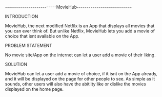 --------------------------MovieHub----------------------------

INTRODUCTION

MovieHub, the next modified Netfilx is an App that displays all movies that you can ever think of. But unlike Netflix, MovieHub lets you add a movie of choice that isnt available on the App.  

PROBLEM STATEMENT

No movie site/App on the internet can let a user add a movie of their liking.  

SOLUTION

MovieHub can let a user add a movie of choice, if it isnt on the App already, and it will be displayed on the page for other people to see. As simple as it sounds, other users will also have the abitlity like or dislike the movies displayed on the home page.